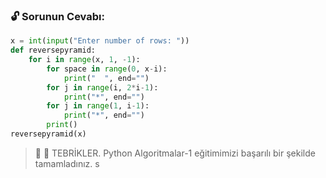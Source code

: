 ### 🔓 Sorunun Cevabı:
```python
x = int(input("Enter number of rows: "))
def reversepyramid:
    for i in range(x, 1, -1):
        for space in range(0, x-i):
            print("  ", end="")
        for j in range(i, 2*i-1):
            print("*", end="")
        for j in range(1, i-1):
            print("*", end="")
        print()
reversepyramid(x)
```

>  💪 👏  TEBRİKLER. Python Algoritmalar-1 eğitimimizi başarılı bir şekilde tamamladınız. s